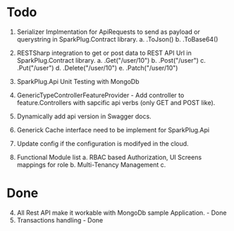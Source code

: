 # Todo

1. Serializer Implmentation for ApiRequests to send as payload or querystring in SparkPlug.Contract library. 
    a. .ToJson()
    b. .ToBase64()

2. RESTSharp integration to get or post data to REST API Url in SparkPlug.Contract library. 
    a. .Get("/user/10")
    b. .Post("/user")
    c. .Put("/user")
    d. .Delete("/user/10")
    e. .Patch("/user/10")

3. SparkPlug.Api Unit Testing with MongoDb
5. GenericTypeControllerFeatureProvider - Add controller to feature.Controllers with sapcific api verbs (only GET and POST like).
6. Dynamically add api version in Swagger docs.
8. Generick Cache interface need to be implement for SparkPlug.Api
9. Update config if the configuration is modifyed in the cloud.
10. Functional Module list
    a. RBAC based Authorization, UI Screens mappings for role
    b. Multi-Tenancy Management
    c. 

# Done

4. All Rest API make it workable with MongoDb sample Application. - Done
7. Transactions handling - Done